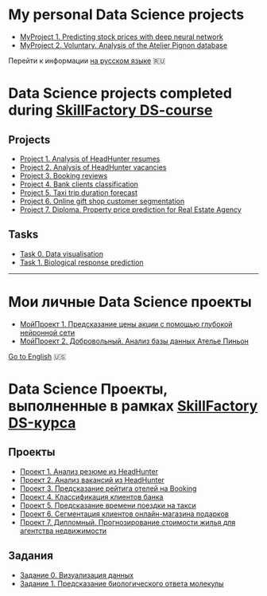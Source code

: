 # My personal Data Science projects
* [MyProject 1. Predicting stock prices with deep neural network]()  
* [MyProject 2. Voluntary. Analysis of the Atelier Pignon database]()

Перейти к информации [на русском языке](https://github.com/StasBard/SF_DataScience#%D0%BC%D0%BE%D0%B8-data-science-%D0%BF%D1%80%D0%BE%D0%B5%D0%BA%D1%82%D1%8B-%D0%B8-%D0%B7%D0%B0%D0%B4%D0%B0%D0%BD%D0%B8%D1%8F-%D0%B2%D1%8B%D0%BF%D0%BE%D0%BB%D0%BD%D0%B5%D0%BD%D0%BD%D1%8B%D0%B5-%D0%B2-%D1%80%D0%B0%D0%BC%D0%BA%D0%B0%D1%85-%D0%BA%D1%83%D1%80%D1%81%D0%B0-skillfactory-data-science) :ru: 

# Data Science projects completed during [SkillFactory DS-course](https://skillfactory.ru/data-science-specialization)
## Projects
* [Project 1. Analysis of HeadHunter resumes](https://github.com/StasBard/SF_DataScience/tree/master/Projects/Project_1)
* [Project 2. Analysis of HeadHunter vacancies](https://github.com/StasBard/SF_DataScience/tree/master/Projects/Project_2)  
* [Project 3. Booking reviews](https://github.com/StasBard/SF_DataScience/tree/master/Projects/Project_3)  
* [Project 4. Bank clients classification](https://github.com/StasBard/SF_DataScience/tree/master/Projects/Project_4)
* [Project 5. Taxi trip duration forecast](https://github.com/StasBard/SF_DataScience/tree/master/Projects/Project_5)
* [Project 6. Online gift shop customer segmentation](https://github.com/StasBard/SF_DataScience/tree/master/Projects/Project_6)
* [Project 7. Diploma. Property price prediction for Real Estate Agency](https://github.com/StasBard/SF_DataScience/tree/master/Projects/Project_7)

## Tasks  
* [Task 0. Data visualisation](https://github.com/StasBard/SF_DataScience/tree/master/Tasks/Task_0)  
* [Task 1. Biological response prediction](https://github.com/StasBard/SF_DataScience/tree/master/Tasks/Task_1)

---
# Мои личные Data Science проекты
* [МойПроект 1. Предсказание цены акции с помощью глубокой нейронной сети]()
* [МойПроект 2. Добровольный. Анализ базы данных Ателье Пиньон]()

[Go to English](https://github.com/StasBard/SF_DataScience#my-data-science-projects-and-solved-tasks-completed-during-skillfactory-data-science-course) :us: 

# Data Science Проекты, выполненные в рамках [SkillFactory DS-курса](https://skillfactory.ru/data-science-specialization)
## Проекты
* [Проект 1. Анализ резюме из HeadHunter](https://github.com/StasBard/SF_DataScience/tree/master/Projects/Project_1)
* [Проект 2. Анализ вакансий из HeadHunter](https://github.com/StasBard/SF_DataScience/tree/master/Projects/Project_2)  
* [Проект 3. Предсказание рейтига отелей на Booking](https://github.com/StasBard/SF_DataScience/tree/master/Projects/Project_3)  
* [Проект 4. Классификация клиентов банка](https://github.com/StasBard/SF_DataScience/tree/master/Projects/Project_4)
* [Проект 5. Предсказание времени поездки на такси](https://github.com/StasBard/SF_DataScience/tree/master/Projects/Project_5)
* [Проект 6. Сегментация клиентов онлайн-магазина подарков](https://github.com/StasBard/SF_DataScience/tree/master/Projects/Project_6)
* [Проект 7. Дипломный. Прогнозирование стоимости жилья для агентства недвижимости](https://github.com/StasBard/SF_DataScience/tree/master/Projects/Project_7)

## Задания
* [Задание 0. Визуализация данных](https://github.com/StasBard/SF_DataScience/tree/master/Tasks/Task_0)  
* [Задание 1. Предсказание биологического ответа молекулы](https://github.com/StasBard/SF_DataScience/tree/master/Tasks/Task_1)
